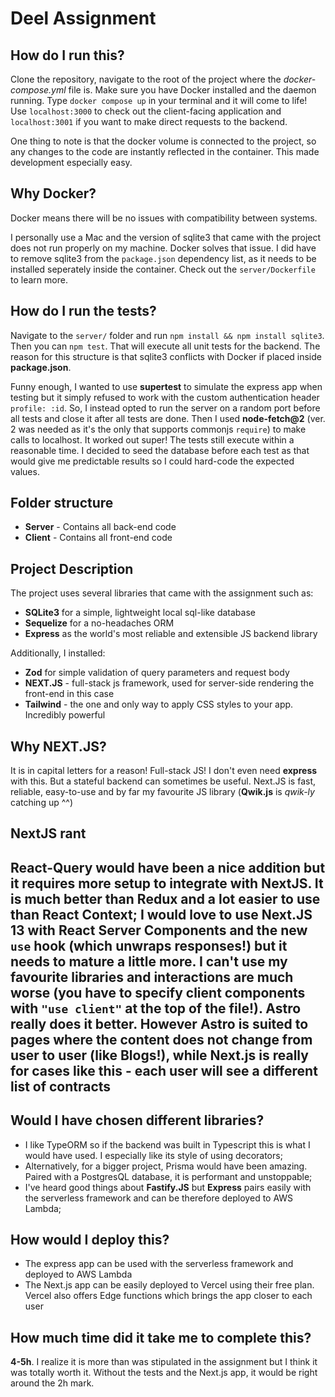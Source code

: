# Deel Assignment

## How do I run this?
Clone the repository, navigate to the root of the project where the *docker-compose.yml* file is. Make sure you have Docker installed and the daemon running. Type `docker compose up` in your terminal and it will come to life! Use `localhost:3000` to check out the client-facing application and `localhost:3001` if you want to make direct requests to the backend.

One thing to note is that the docker volume is connected to the project, so any changes to the code are instantly reflected in the container. This made development especially easy.

## Why Docker?
Docker means there will be no issues with compatibility between systems. 

I personally use a Mac and the version of sqlite3 that came with the project does not run properly on my machine. Docker solves that issue. I did have to remove sqlite3 from the `package.json` dependency list, as it needs to be installed seperately inside the container. Check out the `server/Dockerfile` to learn more.

## How do I run the tests?
Navigate to the `server/` folder and run `npm install && npm install sqlite3`. Then you can `npm test`. That will execute all unit tests for the backend. The reason for this structure is that sqlite3 conflicts with Docker if placed inside **package.json**.

Funny enough, I wanted to use **supertest** to simulate the express app when testing but it simply refused to work with the custom authentication header `profile: :id`. So, I instead opted to run the server on a random port before all tests and close it after all tests are done. Then I used **node-fetch@2** (ver. 2 was needed as it's the only that supports commonjs `require`) to make calls to localhost. It worked out super! The tests still execute within a reasonable time. I decided to seed the database before each test as that would give me predictable results so I could hard-code the expected values.

## Folder structure
 - **Server** - Contains all back-end code
 - **Client** - Contains all front-end code

## Project Description
The project uses several libraries that came with the assignment such as:
 - **SQLite3** for a simple, lightweight local sql-like database
 - **Sequelize** for a no-headaches ORM
 - **Express** as the world's most reliable and extensible JS backend library

Additionally, I installed:
 - **Zod** for simple validation of query parameters and request body
 - **NEXT.JS** - full-stack js framework, used for server-side rendering the front-end in this case
 - **Tailwind** - the one and only way to apply CSS styles to your app. Incredibly powerful

## Why NEXT.JS?
It is in capital letters for a reason! Full-stack JS! I don't even need **express** with this. But a stateful backend can sometimes be useful. Next.JS is fast, reliable, easy-to-use and by far my favourite JS library (**Qwik.js** is *qwik-ly* catching up ^^)

## NextJS rant
**React-Query** would have been a nice addition but it requires more setup to integrate with NextJS. It is much better than Redux and a lot easier to use than React Context; I would love to use Next.JS 13 with React Server Components and the new `use` hook (which unwraps responses!) but it needs to mature a little more. I can't use my favourite libraries and interactions are much worse (you have to specify client components with `"use client"` at the top of the file!). Astro really does it better. However Astro is suited to pages where the content does not change from user to user (like Blogs!), while Next.js is really for cases like this - each user will see a different list of contracts
 - 
## Would I have chosen different libraries?
 - I like TypeORM so if the backend was built in Typescript this is what I would have used. I especially like its style of using decorators;
 - Alternatively, for a bigger project, Prisma would have been amazing. Paired with a PostgresQL database, it is performant and unstoppable;
 - I've heard good things about **Fastify.JS** but **Express** pairs easily with the serverless framework and can be therefore deployed to AWS Lambda;

## How would I deploy this?
 - The express app can be used with the serverless framework and deployed to AWS Lambda
 - The Next.js app can be easily deployed to Vercel using their free plan. Vercel also offers Edge functions which brings the app closer to each user

## How much time did it take me to complete this?
**4-5h**. I realize it is more than was stipulated in the assignment but I think it was totally worth it. Without the tests and the Next.js app, it would be right around the 2h mark.
